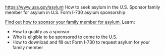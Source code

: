 

https://www.usa.gov/asylum
How to seek asylum in the U.S.
Sponsor family member for asylum in U.S.
Form I-730 asylum sponsorship

[Find out how to sponsor your family member for asylum.](https://www.uscis.gov/family/family-of-refugees-and-asylees)
Learn:

* How to qualify as a sponsor
* Who is eligible to be sponsored to come to the U.S.
* How to download and fill out Form I-730 to request asylum for your family member
